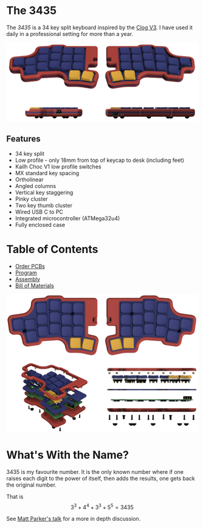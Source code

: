 # The 3435
The *3435* is a 34 key split keyboard inspired by the [Clog V3](https://sammohr.dev/keyboards).
I have used it daily in a professional setting for more than a year.

![Title Image](./collateral/main.svg)

## Features
* 34 key split
* Low profile - only 18mm from top of keycap to desk (including feet)
* Kailh Choc V1 low profile switches
* MX standard key spacing
* Ortholinear
* Angled columns
* Vertical key staggering
* Pinky cluster
* Two key thumb cluster
* Wired USB C to PC
* Integrated microcontroller (ATMega32u4)
* Fully enclosed case

# Table of Contents
* [Order PCBs](./instructions/order.md)
* [Program](./instructions/program.md)
* [Assembly](./instructions/build.md)
* [Bill of Materials](./instructions/bill-of-materials.md)

![Secondary Image](./collateral/secondary.svg)

# What's With the Name?
3435 is my favourite number.
It is the only known number where if one raises each digit to the power of itself, then adds the results, one gets back the original number.

That is <br/>
$$3^3 + 4^4 + 3^3 + 5^5 = 3435$$

See [Matt Parker's talk](https://www.youtube.com/watch?v=wt5cRQY8F30) for a more in depth discussion.
